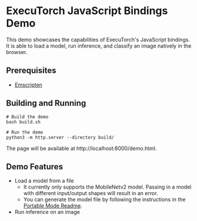 # ExecuTorch JavaScript Bindings Demo

This demo showcases the capabilities of ExecuTorch's JavaScript bindings. It is able to load a model, run inference, and classify an image natively in the browser.

## Prerequisites

- [Emscripten](https://emscripten.org/docs/getting_started/Tutorial.html)

## Building and Running

```
# Build the demo
bash build.sh

# Run the demo
python3 -m http.server --directory build/
```

The page will be available at http://localhost:8000/demo.html.

## Demo Features

- Load a model from a file
  - It currently only supports the MobileNetv2 model. Passing in a model with different input/output shapes will result in an error.
  - You can generate the model file by following the instructions in the [Portable Mode Readme](https://github.com/pytorch/executorch/blob/main/examples/portable/README.md).
- Run inference on an image
